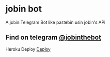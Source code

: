 # jobin bot
A jobin Telegram Bot like pastebin usin jobin's API


## Find on telegram [@jobinthebot](https://t.me/jobinthebot)

Heroku Deploy [Deploy](https://heroku.com/deploy)
